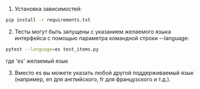 1. Установка зависимостей:
```bash
pip install -r requirements.txt
```

2. Тесты могут быть запущены с указанием желаемого языка интерфейса с помощью параметра командной строки --language:
```bash
pytest --language=es test_items.py
```
где 'es' желаемый язык

3. Вместо es вы можете указать любой другой поддерживаемый язык (например, en для английского, fr для французского и т.д.).